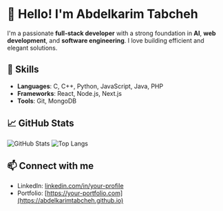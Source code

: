 # 👋 Hello! I'm Abdelkarim Tabcheh

I'm a passionate **full-stack developer** with a strong foundation in **AI**, **web development**, and **software engineering**. I love building efficient and elegant solutions.

## 🚀 Skills
- **Languages**: C, C++, Python, JavaScript, Java, PHP
- **Frameworks**: React, Node.js, Next.js
- **Tools**: Git, MongoDB

## 📈 GitHub Stats
![GitHub Stats](https://github-readme-stats.vercel.app/api?username=abdelkarimTabcheh&show_icons=true&theme=radical)
![Top Langs](https://github-readme-stats.vercel.app/api/top-langs/?username=abdelkarimTabcheh&layout=compact&theme=radical)

## 📫 Connect with me
- LinkedIn: [linkedin.com/in/your-profile](https://linkedin.com/in/abdelkarim-tabcheh)
- Portfolio: [https://your-portfolio.com](https://abdelkarimtabcheh.github.io)

